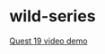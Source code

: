 # wild-series
[Quest 19 video demo](https://drive.google.com/file/d/1HvUztuaJxqqrd2z-pY-5lPKNWKwHFCzW/view)
